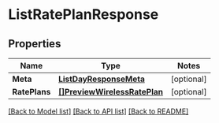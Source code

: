 # ListRatePlanResponse

## Properties
Name | Type | Notes
------------ | ------------- | -------------
**Meta** | [**ListDayResponseMeta**](ListDayResponse_meta.md) | [optional] 
**RatePlans** | [**[]PreviewWirelessRatePlan**](preview.wireless.rate_plan.md) | [optional] 

[[Back to Model list]](../README.md#documentation-for-models) [[Back to API list]](../README.md#documentation-for-api-endpoints) [[Back to README]](../README.md)


